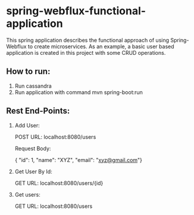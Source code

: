 # spring-webflux-functional-application
This spring application describes the functional approach of using Spring-Webflux to create microservices.
As an example, a basic user based application is created in this project with some CRUD operations.



## How to run:

 1. Run cassandra
 2. Run application with command mvn spring-boot:run

## Rest End-Points: 

1. Add User:

   POST URL: localhost:8080/users
   
   Request Body:
   
   { "id": 1, "name": "XYZ", "email": "xyz@gmail.com"}

2. Get User By Id:

   GET URL: localhost:8080/users/{id}

3. Get users:

   GET URL: localhost:8080/users
